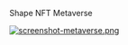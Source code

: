 Shape NFT Metaverse

[![screenshot-metaverse.png](https://i.postimg.cc/gjpDVcK3/screenshot-metaverse.png)](https://postimg.cc/hzCTgB6G)

